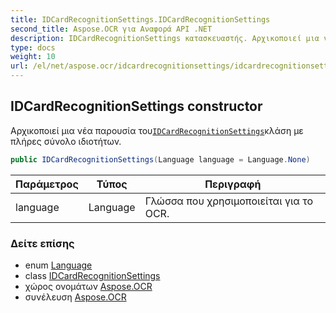 ```yaml
---
title: IDCardRecognitionSettings.IDCardRecognitionSettings
second_title: Aspose.OCR για Αναφορά API .NET
description: IDCardRecognitionSettings κατασκευαστής. Αρχικοποιεί μια νέα παρουσία τουIDCardRecognitionSettingsκλάση με πλήρες σύνολο ιδιοτήτων.
type: docs
weight: 10
url: /el/net/aspose.ocr/idcardrecognitionsettings/idcardrecognitionsettings/
---
```

## IDCardRecognitionSettings constructor

Αρχικοποιεί μια νέα παρουσία του[`IDCardRecognitionSettings`](../)κλάση με πλήρες σύνολο ιδιοτήτων.

```csharp
public IDCardRecognitionSettings(Language language = Language.None)
```

| Παράμετρος | Τύπος | Περιγραφή |
| --- | --- | --- |
| language | Language | Γλώσσα που χρησιμοποιείται για το OCR. |

### Δείτε επίσης

* enum [Language](../../language/)
* class [IDCardRecognitionSettings](../)
* χώρος ονομάτων [Aspose.OCR](../../idcardrecognitionsettings/)
* συνέλευση [Aspose.OCR](../../../)


